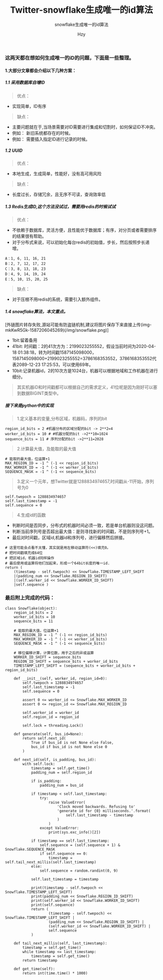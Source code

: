 ﻿---
layout: post
title: "Twitter-snowflake生成唯一的id算法"
subtitle: 'snowflake生成唯一的id算法'
author: "Hzy"
header-style: text
tags:
  - 算法

---

### 这两天都在想如何生成唯一的iD的问题，下面是一些整理。

#### 1.大部分文章都会介绍以下几种方案：

##### 1.1 采用数据库自增ID

> 优点：

* 实现简单，ID有序

> 缺点：

* 主要问题就在于,当场景需要对ID需要进行集成和切割时，如何保证ID不冲突。
* 例如： 新旧系统都存在的时候。
* 例如： 需要插入指定ID进行记录的时候。

##### 1.2 UUID

>优点：

* 本地生成，生成简单，性能好，没有高可用风险

> 缺点：

* 长度过长，存储冗余，且无序不可读，查询效率低

##### 1.3 Redis生成ID,这个方法没试过，需要用redis的时候试试

> 优点：

* 不依赖于数据库，灵活方便，且性能优于数据库；有序，对分页或者需要排序的结果很有帮助。
* 对于分布式来说，可以初始化每台redis的初始值，步长，然后按照步长递增。

```
A：1, 6, 11, 16, 21
B：2, 7, 12, 17, 22
C：3, 8, 13, 18, 23
D：4, 9, 14, 19, 24
E：5, 10, 15, 20, 25
```

> 缺点：

* 对于压根不用redis的系统，需要引入额外组件。


##### 1.4 snowflake算法，本文重点。

[外链图片转存失败,源站可能有防盗链机制,建议将图片保存下来直接上传(img-mkKwR5Gk-1587206045269)(/img/snowflake.png)]

* 1bit:留着备用
* 41bit: 时间戳：2的41次方为：2199023255552，假设当前时间为2020-04-18 01:38:18，转为时间戳1587145098000，   1587145098000+2199023255552=3786168353552，3786168353552代表2089-12-23 17:25:53，可以使用69年。
* 10bit:记录机器id，2的10次方是1024台，机器可以根据地域和工作机器在进行细分。

> 其实机器iD和时间戳都可以根据自己的需求定义，41位呢是因为刚好可以塞到数据BIGINT类型中。

##### 接下来是python中的实现

> 1.定义基本的变量,分布区域，机器码，序列的bit

```
region_id_bits = 2 #机器分布的区域分配的bit -> 2**2=4
worker_id_bits = 10 # #机器分配的bit ->2**10=1024
sequence_bits = 11 # 序列分配的bit ->2**11=2028
```

> 2.计算最大值，及能取的最大值

```
# 能取的最大值，位运算+1
MAX_REGION_ID = -1 ^ (-1 << region_id_bits)
MAX_WORKER_ID = -1 ^ (-1 << worker_id_bits)
SEQUENCE_MASK = -1 ^ (-1 << sequence_bits)
```


> 3.定义一个元年，想Twitter就是1288834974657,时间戳从-11开始，序列号为0

```
self.twepoch = 1288834974657
self.last_timestamp = -1
self.sequence = 0
```

> 4.生成id的函数

* 判断时间是否同步，分布式的机器时间必须一致，若是单台机器则没这问题。
* 判断当前序列号是否超出最大值：是则寻找新的时间戳，不是则序列号+1。
* 最后对时间戳，区域id,机器id和序列号，进行偏移然后拼接。

```
# 这里可能会点看不太懂，其实就是用左移动运算符(<<)填充0。
# 把时间戳填充成64位
# 把区域id，机器id同样操作
# 最后使用或运算将他们加起来，形成一个64bit长度的唯一id.
return (
    (timestamp - self.twepoch) << Snowflake.TIMESTAMP_LEFT_SHIFT 
    |(padding_num << Snowflake.REGION_ID_SHIFT) 
    |(self.worker_id << Snowflake.WORKER_ID_SHIFT) 
    |self.sequence )
```



### 最后附上完成的代码：

```
class Snowflake(object):
    region_id_bits = 2
    worker_id_bits = 10
    sequence_bits = 11

    # 能取的最大值，位运算+1
    MAX_REGION_ID = -1 ^ (-1 << region_id_bits)
    MAX_WORKER_ID = -1 ^ (-1 << worker_id_bits)
    SEQUENCE_MASK = -1 ^ (-1 << sequence_bits)

    # 移位偏移计算，计算位数，用于之后的异或运算
    WORKER_ID_SHIFT = sequence_bits
    REGION_ID_SHIFT = sequence_bits + worker_id_bits
    TIMESTAMP_LEFT_SHIFT = (sequence_bits + worker_id_bits + region_id_bits)

    def __init__(self, worker_id, region_id=0):
        self.twepoch = 1288834974657
        self.last_timestamp = -1
        self.sequence = 0

        assert 0 <= worker_id <= Snowflake.MAX_WORKER_ID
        assert 0 <= region_id <= Snowflake.MAX_REGION_ID

        self.worker_id = worker_id
        self.region_id = region_id

        self.lock = threading.Lock()

    def generate(self, bus_id=None):
        return self.next_id(
            True if bus_id is not None else False,
            bus_id if bus_id is not None else 0
        )

    def next_id(self, is_padding, bus_id):
        with self.lock:
            timestamp = self.get_time()
            padding_num = self.region_id

            if is_padding:
                padding_num = bus_id

            if timestamp < self.last_timestamp:
                try:
                    raise ValueError(
                        'Clock moved backwards. Refusing to'
                        'generate id for {0} milliseconds.'.format(
                            self.last_timestamp - timestamp
                        )
                    )
                except ValueError:
                    print(sys.exc_info()[2])

            if timestamp == self.last_timestamp:
                self.sequence = (self.sequence + 1) & Snowflake.SEQUENCE_MASK
                if self.sequence == 0:
                    timestamp = self.tail_next_millis(self.last_timestamp)
            else:
                self.sequence = random.randint(0, 9)

            self.last_timestamp = timestamp

            print(timestamp - self.twepoch << Snowflake.TIMESTAMP_LEFT_SHIFT)
            print(padding_num << Snowflake.REGION_ID_SHIFT)
            print(self.worker_id << Snowflake.WORKER_ID_SHIFT)
            print(self.sequence)
            return (
                    (timestamp - self.twepoch) << Snowflake.TIMESTAMP_LEFT_SHIFT |
                    (padding_num << Snowflake.REGION_ID_SHIFT) |
                    (self.worker_id << Snowflake.WORKER_ID_SHIFT) |
                    self.sequence
            )

    def tail_next_millis(self, last_timestamp):
        timestamp = self.get_time()
        while timestamp <= last_timestamp:
            timestamp = self.get_time()
        return timestamp

    def get_time(self):
        return int(time.time() * 1000)

```
